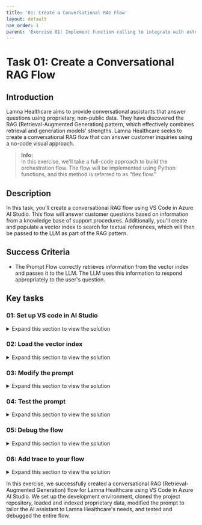 ```yaml
---
title: '01: Create a Conversational RAG Flow'
layout: default
nav_order: 1
parent: 'Exercise 01: Implement function calling to integrate with external APIs'
---
```


# Task 01: Create a Conversational RAG Flow

## Introduction

Lamna Healthcare aims to provide conversational assistants that answer questions using proprietary, non-public data. They have discovered the RAG (Retrieval-Augmented Generation) pattern, which effectively combines retrieval and generation models' strengths. Lamna Healthcare seeks to create a conversational RAG flow that can answer customer inquiries using a no-code visual approach.

> **Info:**  
> In this exercise, we'll take a full-code approach to build the orchestration flow. The flow will be implemented using Python functions, and this method is referred to as "flex flow."

## Description

In this task, you'll create a conversational RAG flow using VS Code in Azure AI Studio. This flow will answer customer questions based on information from a knowledge base of support procedures. Additionally, you'll create and populate a vector index to search for textual references, which will then be passed to the LLM as part of the RAG pattern.

## Success Criteria

- The Prompt Flow correctly retrieves information from the vector index and passes it to the LLM. The LLM uses this information to respond appropriately to the user's question.

## Key tasks

### 01: Set up VS code in AI Studio

<details markdown="block">
<summary>Expand this section to view the solution</summary>

1. In [Azure AI Studio](https://ai.azure.com), open the project created in Exercise 1 and select the `</> Code` option.

   screenshot placeholder

1. After selecting `Code`, create a compute instance to run VS Code in the cloud.

   ![Building.](../../media/02_01_build_compute.png)

1. After creating the compute instance, set up the VS Code container with configurations optimized for developing GenAI Apps.

   screenshot placeholder

1. Once set up, launch VS Code. In the example below, we start the Web version of VS Code, so you don’t need to have it installed on your local machine.

   ![Building.](../../media/02_01_build_launch_vscode.png)

   {: .note }
   > **Note:**
   > If you prefer, you can also use VS Code on your desktop instead of the Web version.

1. After launching VS Code, clone the repository of your project.

1. Open the terminal in VS Code.

   screenshot placeholder

1. Execute the following commands:

   ```bash
   cd code
   git clone https://github.com/your_github_user/your_project_repo
   ```

   screenshot placeholder

   {: .note }
   > **Note**
   > 1) In AI Studio VS Code, store all your code in the `code/` directory.
   > 2) Remember that `your_github_user/your_project_repo` was defined in the `github_new_repo` variable in the `bootstrap.properties` file from Exercise 1.

1. Your code is now loaded in VS Code. The `src/chat_request.py` file contains the Python program with the flex flow. You can review the `get_response` function to understand how the RAG flow is implemented.

   screenshot placeholder

</details>

### 02: Load the vector index

<details markdown="block">
<summary>Expand this section to view the solution</summary>
  
1. Before starting development, load the data into the index in the development environment.

   {: .info }
   > **Info:**
   > We will load the files located in the `data/sample-documents.csv` directory of your project.

1. Open the terminal and perform the following steps:

   1. Update the **Azure Developer CLI**:

      ```bash
      curl -fsSL https://aka.ms/install-azd.sh | bash
      ```

   1. Log in to **Azure CL**I:

      ```bash
      az login --use-device-code
      ```

      With the `--use-device-code` option, navigate to [https://microsoft.com/devicelogin](https://microsoft.com/devicelogin) in your browser and enter the code displayed in the terminal.

   1. Log in to **Azure Developer CLI**:

      ```bash
      azd auth login --use-device-code
      ```

      Similarly, visit [https://microsoft.com/devicelogin](https://microsoft.com/devicelogin) to complete authentication.

      {: .important }
      > **If you have trouble logging in with the same user used for bootstrapping, log in with the service principal created earlier by running these commands, after replacing the variables values.**

      ```
      rg='[your-your-resource-group-name]'
      principalId='[your-sp-objectId]'
      clientId='[your-sp-clientId]'
      clientSecret='[your-clientSequence]'
      tenantId='[your-tenantId]'
      subscriptionId='[your-subscriptionId]'

      # Service principal
      az login --service-principal --username $clientId --password $clientSecret --tenant $tenantId
      azd auth login --client-id $clientId --client-secret $clientSecret --tenant-id $tenantId

      scope="/subscriptions/$subscriptionId/resourceGroups/$rg"

      # Assign roles
      roles=(
      '2a2b9908-6ea1-4ae2-8e65-a410df84e7d1'  # Storage Blob Data Reader
      '8311e382-0749-4cb8-b61a-304f252e45ec'  # ACR Push Role
      '7f951dda-4ed3-4680-a7ca-43fe172d538d'  # ACR Pull Role
      '5e0bd9bd-7b93-4f28-af87-19fc36ad61bd'  # Cognitive Services OpenAI User
      'f6c7c914-8db3-469d-8ca1-694a8f32e121'  # Data Scientist
      'ea01e6af-a1c1-4350-9563-ad00f8c72ec5'  # Secrets Reader
      '8ebe5a00-799e-43f5-93ac-243d3dce84a7'  # Search Index Data Contributor
      '7ca78c08-252a-4471-8644-bb5ff32d4ba0'  # Search Service Contributor
      '64702f94-c441-49e6-a78b-ef80e0188fee'  # Azure AI Developer
      )

      for roleId in "${roles[@]}"; do
      az role assignment create \
         --assignee-object-id "$principalId" \
         --assignee-principal-type "ServicePrincipal" \
         --role "$roleId" \
         --scope "$scope"
      done
      ```
      
      {: .note}
      > **Note:**
      > principalId is the Enterprise Application Object ID

   1. Navigate to the root of the project repo:

      ```bash
      cd your_project_repo
      ```
      {: .important }
      > **Important:**
      > From this point onward, all terminal commands will be executed within the `code/your_project_repo` directory, where `your_project_repo` is the name you chose for your project.

   1. Initialize the environment variables with your development environment values:

      ```bash
      azd env refresh
      ```

      {: .note }
      > **Note:**
      > Ensure you use the same values for location, subscription, and environment name as used in the bootstrapping process.

   1. Finally, execute the script to load the documents into AI Search:

      ```bash
      ./infra/hooks/postprovision.sh
      ```

      {: .note }
      > **Note:**
      > If you are trying to run this in your own computer instead of AI Studio's VS Code, make sure to use **Python 3.10** or **3.11**.

</details>

### 03: Modify the prompt

<details markdown="block">
<summary>Expand this section to view the solution</summary>
  
Now that your project is set up in VS Code and the index is created, you can start making code changes. An important first step is to create a new branch for your changes: feature/feature_x.

1. Navigate to your repository directory and run:

   ```bash
   git checkout -b feature/feature_x
   ```

1. Open the **src/chat.prompty** file. This is the prompt for your RAG flow. Notice it is a generic prompt; you'll create a specific prompt for your Lamna Health virtual assistant.

1. Replace the content of **chat.prompty** with the contents of the following file:

   screenshot placeholder

Notice that the new prompt provides better context for the assistant's objectives.

</details>

### 04: Test the prompt

<details markdown="block">
<summary>Expand this section to view the solution</summary>
  
Now that you've modified the prompt, testing it is straightforward. 

1. First, install the required libraries specified by our flow:

   ```bash
   pip install -r requirements.txt
   ```

1. Next, run the program with the flex flow:

   ```bash
   python src/chat_request.py
   ```

   screenshot placeholder

</details>

### 05: Debug the flow

<details markdown="block">
<summary>Expand this section to view the solution</summary>
  
To debug the flow, take advantage of VS Code's debugging capabilities.

1. Set a breakpoint on the line where the flow is executed.

   screenshot placeholder

1. Start debugging.

   screenshot placeholder

1. While debugging, you can inspect variable contents, such as the documents retrieved during the AI Search retrieval process.

   screenshot placeholder

In this exercise, we successfully created a conversational RAG (Retrieval-Augmented Generation) flow for Lamna Healthcare using VS Code in Azure AI Studio. We set up the development environment, cloned the project repository, loaded and indexed proprietary data, modified the prompt to tailor the AI assistant to Lamna Healthcare's needs, and tested and debugged the entire flow.

</details>

### 06: Add trace to your flow

<details markdown="block">
<summary>Expand this section to view the solution</summary>
 
AI Studio provides tracing capabilities for logging and managing your LLM application tests and evaluations. It allows you to debug and monitor by drilling down into the trace view.

With tracing, you can have a cloud-based location to persist and track your historical tests and easily extract and visualize the test results. This enables you to compare the outputs of different test cases and reuse previous test assets for future use, such as human feedback or data curation.

The first step is to use the `@trace` decorator in your function, as already done in the `get_response` function in the `chat_request.py` file.

1. Open **chat_request.py** and verify that the function is decorated with **@trace** to instrument your application code:

   ```python
   # chat_request.py

   @trace
   def get_response(question, chat_history):
       ...
   ```

1. Open the terminal and ensure you're logged into Azure.

   ```bash
    az login --use-device-code
   ```

1. Configure Prompt Flow to send trace data to your AI Project. Replace the text in the brackets.

   ```bash
   pf config set trace.destination=azureml://subscriptions/[your_Subscription_id]/resourcegroups/[your_resource_group_name]/providers/Microsoft.MachineLearningServices/workspaces/[your_project_name]
   ```

1. Export the **./src**`directory to the **PYTHONPATH** to allow Python to find modules in the flow source directory.

   ```bash
   export PYTHONPATH=./src:$PYTHONPATH
   ```

   {: .note }
   > **Note:**
   > Skipping this step will result in a `ModuleNotFoundError: No module named 'chat_request'`.

1. Enable **Allow storage account key access** option in **Settings > Configuration of the storage account**.

1. Execute the following command to run the flow with trace enabled. The **run_flow.py** script was created for ease of use.

   {: .important }
   > **Important:**
   > Before running the following command, ensure you've the subscription ID, resource group, and project name from your Azure AI Studio project exported in your shell environment.

   ```bash
   export AZURE_SUBSCRIPTION_ID=[your_subscription_id]
   export AZURE_RESOURCE_GROUP=[your_resource_group]
   export AZUREAI_PROJECT_NAME=[your_project_name]
   ```

   ```bash
   python ./util/run_flow.py "How can I access my medical records at Lamna Healthcare?"
   ```

   {: .important }
   > **Important:**
   > The output of the command will contain the link to the trace in AI Studio. you'll need to grab it from there as there is no way to navigate to it directly from AI Studio.

   {: .note }
   > **Note:**
   > If you get a permission error, you may need to add the Storage Blob Data Contributor role to the user logged in with az login.

1. After running the flow, you can review the results in AI Studio.

   screenshot placeholder

1. Drill down into the trace for more detailed analysis.

   screenshot placeholder

1. Once done, you can revert the trace configuration to local.

   ```bash
   pf config set trace.destination="local"
   ```

</details>

In this exercise, we successfully created a conversational RAG (Retrieval-Augmented Generation) flow for Lamna Healthcare using VS Code in Azure AI Studio. We set up the development environment, cloned the project repository, loaded and indexed proprietary data, modified the prompt to tailor the AI assistant to Lamna Healthcare's needs, and tested and debugged the entire flow.


